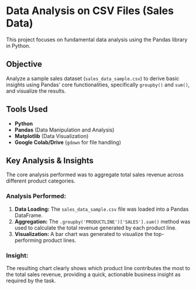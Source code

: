 # Data Analysis on CSV Files (Sales Data)

This project focuses on fundamental data analysis using the Pandas library in Python.

## Objective

Analyze a sample sales dataset (`sales_data_sample.csv`) to derive basic insights using Pandas' core functionalities, specifically `groupby()` and `sum()`, and visualize the results.

## Tools Used

* **Python**
* **Pandas** (Data Manipulation and Analysis)
* **Matplotlib** (Data Visualization)
* **Google Colab/Drive** (`gdown` for file handling)

## Key Analysis & Insights

The core analysis performed was to aggregate total sales revenue across different product categories.

### Analysis Performed:

1.  **Data Loading:** The `sales_data_sample.csv` file was loaded into a Pandas DataFrame.
2.  **Aggregation:** The `.groupby('PRODUCTLINE')['SALES'].sum()` method was used to calculate the total revenue generated by each product line.
3.  **Visualization:** A bar chart was generated to visualize the top-performing product lines.

### Insight:

The resulting chart clearly shows which product line contributes the most to the total sales revenue, providing a quick, actionable business insight as required by the task.
